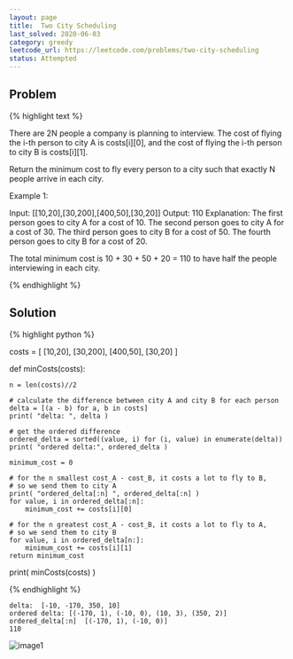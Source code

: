 ```yaml
---
layout: page
title:  Two City Scheduling
last_solved: 2020-06-03
category: greedy
leetcode_url: https://leetcode.com/problems/two-city-scheduling
status: Attempted
---
```


Problem
-------

{% highlight text %}

There are 2N people a company is planning to interview. The cost of flying the i-th person to city A is costs[i][0], and the cost of flying the i-th person to city B is costs[i][1].

Return the minimum cost to fly every person to a city such that exactly N people arrive in each city.

 

Example 1:

Input: [[10,20],[30,200],[400,50],[30,20]]
Output: 110
Explanation: 
The first person goes to city A for a cost of 10.
The second person goes to city A for a cost of 30.
The third person goes to city B for a cost of 50.
The fourth person goes to city B for a cost of 20.

The total minimum cost is 10 + 30 + 50 + 20 = 110 to have half the people interviewing in each city.

{% endhighlight %}

Solution
----------

{% highlight python %}

costs = [
    [10,20],
    [30,200],
    [400,50],
    [30,20]
]

def minCosts(costs):

    n = len(costs)//2

    # calculate the difference between city A and city B for each person
    delta = [(a - b) for a, b in costs]
    print( "delta: ", delta )

    # get the ordered difference
    ordered_delta = sorted((value, i) for (i, value) in enumerate(delta))
    print( "ordered delta:", ordered_delta )
    
    minimum_cost = 0

    # for the n smallest cost_A - cost_B, it costs a lot to fly to B,
    # so we send them to city A
    print( "ordered_delta[:n] ", ordered_delta[:n] )
    for value, i in ordered_delta[:n]:
        minimum_cost += costs[i][0]

    # for the n greatest cost_A - cost_B, it costs a lot to fly to A,
    # so we send them to city B
    for value, i in ordered_delta[n:]:
        minimum_cost += costs[i][1]
    return minimum_cost

print( minCosts(costs) )

{% endhighlight %}

```
delta:  [-10, -170, 350, 10]
ordered delta: [(-170, 1), (-10, 0), (10, 3), (350, 2)]
ordered_delta[:n]  [(-170, 1), (-10, 0)]
110
```


![image1](https://gnfhha.dm.files.1drv.com/y4muHXtqyUxi04APXeMASIp-yHG57ZaQjRlTKOSEZKuTP093gr_IpctxKHrhcC_w5Dzj7GjGOia0S0fzqFCQEz4yVcm_3f0UP9NtsNzDCAU51qivDcj1tmMKDm1QAQNtdEOfxjQpmxE3uGQtsQRVjcwv5NX9dhqis6gkW1_MkABagijSZSmRh6Tpe5a3aMOtLvkGib3dWO9QvYuDPpBBgsDxA?width=2245&height=1049&cropmode=none)